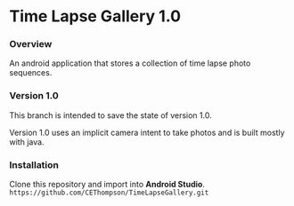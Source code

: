# Time Lapse Gallery 1.0

### Overview
An android application that stores a collection of time lapse photo sequences.

### Version 1.0
This branch is intended to save the state of version 1.0.

Version 1.0 uses an implicit camera intent to take photos and is built mostly with java.

### Installation 
Clone this repository and import into **Android Studio**.
`https://github.com/CEThompson/TimeLapseGallery.git`
